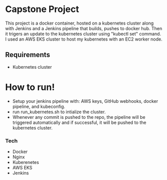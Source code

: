 # Capstone Project


This project is a docker container, hosted on a kubernetes cluster along with Jenkins and a Jenkins pipeline that builds, pushes to docker hub. Then it trigers an update to the kubernetes cluster using "kubectl set" command.
I used an AWS EKS cluster to host my kubernetes with an EC2 worker node.
## Requirements
  - Kubernetes cluster 
 

# How to run!

  - Setup your jenkins pipeline with:
  AWS keys,
  GitHub webhooks,
  docker pipeline,
  and kubeconfig.
  - run run_kubernetes.sh to intialize the cluster.
  - Whenever any commit is pushed to the repo, the pipeline will be triggered automatically and if successful, it will be pushed to the kubernetes cluster.



### Tech


* Docker
* Nginx
* Kuberenetes
* AWS EKS
* Jenkins



